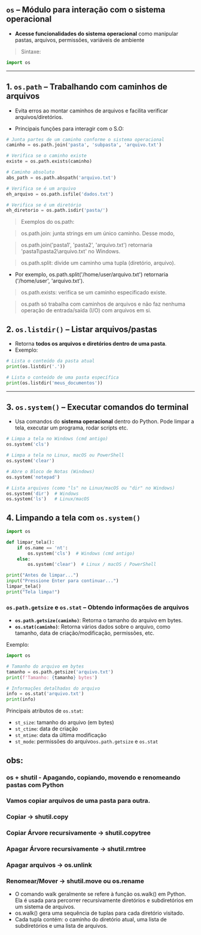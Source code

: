 ## `os` – Módulo para interação com o sistema operacional
- **Acesse funcionalidades do sistema operacional** como manipular pastas, arquivos, permissões, variáveis de ambiente
> Sintaxe:

```python
import os
```

---

## 1. `os.path` – Trabalhando com caminhos de arquivos
- Evita erros ao montar caminhos de arquivos e facilita verificar arquivos/diretórios. 

- Principais funções para interagir com o S.O:

```python
# Junta partes de um caminho conforme o sistema operacional
caminho = os.path.join('pasta', 'subpasta', 'arquivo.txt')

# Verifica se o caminho existe
existe = os.path.exists(caminho)

# Caminho absoluto
abs_path = os.path.abspath('arquivo.txt')

# Verifica se é um arquivo
eh_arquivo = os.path.isfile('dados.txt')

# Verifica se é um diretório
eh_diretorio = os.path.isdir('pasta/')
```


> Exemplos do os.path:

> os.path.join: junta strings em um único caminho. Desse modo,

> os.path.join('pasta1', 'pasta2', 'arquivo.txt') retornaria 'pasta1\pasta2\arquivo.txt' no Windows.

> os.path.split: divide um caminho uma tupla (diretório, arquivo).
- Por exemplo, os.path.split('/home/user/arquivo.txt') retornaria ('/home/user', 'arquivo.txt').

> os.path.exists: verifica se um caminho especificado existe.

> os.path só trabalha com caminhos de arquivos e não faz nenhuma operação de entrada/saída (I/O) com arquivos em si.


## 2. `os.listdir()` – Listar arquivos/pastas
- Retorna **todos os arquivos e diretórios dentro de uma pasta**.
- Exemplo:

```python
# Lista o conteúdo da pasta atual
print(os.listdir('.'))

# Lista o conteúdo de uma pasta específica
print(os.listdir('meus_documentos'))
```

---

## 3. `os.system()` – Executar comandos do terminal
- Usa comandos do **sistema operacional** dentro do Python. Pode limpar a tela, executar um programa, rodar scripts etc.


```python
# Limpa a tela no Windows (cmd antigo)
os.system('cls')

# Limpa a tela no Linux, macOS ou PowerShell
os.system('clear')

# Abre o Bloco de Notas (Windows)
os.system('notepad')

# Lista arquivos (como "ls" no Linux/macOS ou "dir" no Windows)
os.system('dir')  # Windows
os.system('ls')   # Linux/macOS
```

## 4. Limpando a tela com `os.system()`

```python
import os

def limpar_tela():
    if os.name == 'nt':
        os.system('cls')  # Windows (cmd antigo)
    else:
        os.system('clear')  # Linux / macOS / PowerShell

print("Antes de limpar...")
input("Pressione Enter para continuar...")
limpar_tela()
print("Tela limpa!")
```

### `os.path.getsize` e `os.stat` – Obtendo informações de arquivos

- **`os.path.getsize(caminho)`**: Retorna o tamanho do arquivo em bytes.
- **`os.stat(caminho)`**: Retorna vários dados sobre o arquivo, como tamanho, data de criação/modificação, permissões, etc.

Exemplo:

```python
import os

# Tamanho do arquivo em bytes
tamanho = os.path.getsize('arquivo.txt')
print(f'Tamanho: {tamanho} bytes')

# Informações detalhadas do arquivo
info = os.stat('arquivo.txt')
print(info)
```

Principais atributos de `os.stat`:
- `st_size`: tamanho do arquivo (em bytes)
- `st_ctime`: data de criação
- `st_mtime`: data da última modificação
- `st_mode`: permissões do arquivo`os.path.getsize` e `os.stat`

## obs:
### os + shutil - Apagando, copiando, movendo e renomeando pastas com Python
### Vamos copiar arquivos de uma pasta para outra.
### Copiar -> shutil.copy
### Copiar Árvore recursivamente -> shutil.copytree
### Apagar Árvore recursivamente -> shutil.rmtree
### Apagar arquivos -> os.unlink
### Renomear/Mover -> shutil.move ou os.rename

- O comando walk geralmente se refere à função os.walk() em Python. Ela é usada para percorrer recursivamente diretórios e subdiretórios em um sistema de arquivos.
- os.walk() gera uma sequência de tuplas para cada diretório visitado.
- Cada tupla contém: o caminho do diretório atual, uma lista de subdiretórios e uma lista de arquivos.
